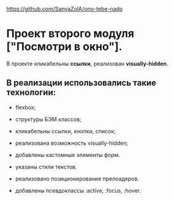 https://github.com/SanyaZolA/ono-tebe-nado

# Проект второго модуля ["Посмотри в окно"].

В проекте кликабельны **ссылки**, реализован **visually-hidden**.

## В реализации использовались такие технологии:

- flexbox;

- структуры БЭМ классов;

- кликабельны ссылки, кнопки, список;

- реализована возможность visually-hidden;

- добавлены кастомные элементы форм.

- указаны стили текстов.

- реализовано позиционирование прелоадеров.

- добавлены псевдоклассы :active, :focus, :hover.

